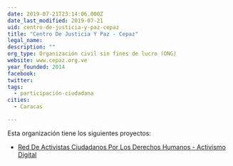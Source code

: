 ```yaml
---
date: 2019-07-21T23:14:06.000Z
date_last_modified: 2019-07-21
uid: centro-de-justicia-y-paz-cepaz
title: "Centro De Justicia Y Paz - Cepaz"
legal_name: 
description: ""
org_type: Organización civil sin fines de lucro (ONG)
website: www.cepaz.org.ve
year_founded: 2014
facebook: 
twitter: 
tags:
  - participación-ciudadana
cities: 
  - Caracas

---
```


Esta organización tiene los siguientes proyectos:

- [Red De Activistas Ciudadanos Por Los Derechos Humanos - Activismo Digital](/i/red-de-activistas-ciudadanos-por-los-derechos-humanos-activismo-digital.html)
